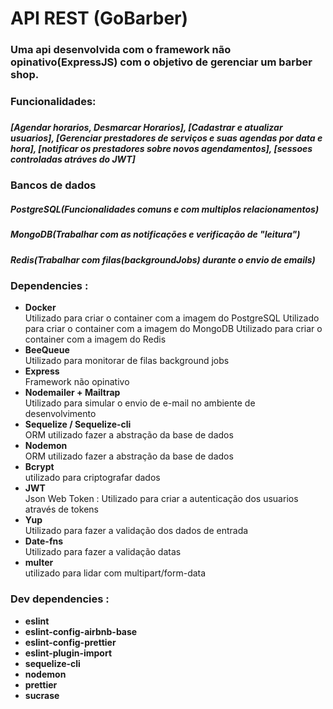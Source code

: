 <h1>API REST (GoBarber)</h1>
<h3>Uma api desenvolvida com o framework não opinativo(ExpressJS) com o objetivo de
gerenciar um barber shop.</h3>
<h3>Funcionalidades:<h3>
<h5>[Agendar horarios, Desmarcar Horarios], [Cadastrar e atualizar  usuarios], [Gerenciar prestadores de serviços e suas agendas por data e hora], [notificar os prestadores sobre novos agendamentos], [sessoes controladas atráves do JWT]</h5>
<h3>Bancos de dados</h3>
<h5>PostgreSQL(Funcionalidades comuns e com multiplos relacionamentos)</h5>
<h5>MongoDB(Trabalhar com as notificações e verificação de "leitura")</h5>
<h5>Redis(Trabalhar com filas(backgroundJobs) durante o envio de emails)</h5>

<h3>Dependencies :</h3>
<ul>

  <li>
    <b>Docker</b><br>
    Utilizado para criar o container com a imagem do PostgreSQL
    Utilizado para criar o container com a imagem do MongoDB
    Utilizado para criar o container com a imagem do Redis
  </li>

  <li>
    <b>BeeQueue</b><br>
    Utilizado para monitorar de filas background jobs
  </li>

  <li>
    <b>Express</b><br>
    Framework não opinativo
  </li>

  <li>
    <b>Nodemailer + Mailtrap </b><br>
    Utilizado para simular o envio de e-mail no ambiente de desenvolvimento
  </li>

  <li>
    <b>Sequelize / Sequelize-cli</b> <br>
    ORM utilizado fazer a abstração da base de dados
  </li>
  <li>
    <b>Nodemon</b> <br>
    ORM utilizado fazer a abstração da base de dados
  </li>

  <li>
    <b>Bcrypt</b><br>
    utilizado para criptografar dados
  </li>

  <li>
    <b>JWT</b><br>
    Json Web Token : Utilizado para criar a autenticação dos usuarios através de tokens
  </li>

  <li>
    <b>Yup</b><br>
    Utilizado para fazer a validação dos dados de entrada

  </li>

  <li>
    <b>Date-fns</b><br>
    Utilizado para fazer a validação datas
  </li>

  <li>
    <b>multer</b><br>
    utilizado para lidar com  multipart/form-data
  </li>

</ul>
<h3>Dev dependencies :</h3>
<ul>
  <li>
    <b>eslint</b><br>
  </li>
   <li>
    <b>eslint-config-airbnb-base</b><br>
  </li>
   <li>
    <b>eslint-config-prettier</b><br>
  </li>
   <li>
    <b>eslint-plugin-import</b><br>
  </li>
   <li>
    <b>sequelize-cli</b><br>
  </li>
   <li>
    <b>nodemon</b><br>
  </li>
   <li>
    <b>prettier</b><br>
  </li>
   <li>
    <b>sucrase</b><br>
  </li>
</ul>
